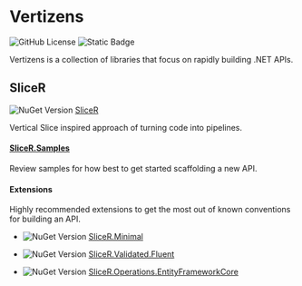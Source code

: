 # Vertizens

![GitHub License](https://img.shields.io/github/license/vertizens/SliceR?labelColor=black&color=white)
![Static Badge](https://img.shields.io/badge/tech-.NET-%23512BD4?labelColor=black)


Vertizens is a collection of libraries that focus on rapidly building .NET APIs.

## SliceR
![NuGet Version](https://img.shields.io/nuget/vpre/vertizens.slicer?labelColor=black) [SliceR](https://github.com/vertizens/SliceR)

Vertical Slice inspired approach of turning code into pipelines.

#### [SliceR.Samples](https://github.com/vertizens/SliceR.Samples)

Review samples for how best to get started scaffolding a new API.

#### Extensions

Highly recommended extensions to get the most out of known conventions for building an API.

- ![NuGet Version](https://img.shields.io/nuget/vpre/vertizens.slicer.minimal?labelColor=black)
[SliceR.Minimal](https://github.com/vertizens/SliceR.Minimal)

- ![NuGet Version](https://img.shields.io/nuget/vpre/vertizens.slicer.Validated.Fluent?labelColor=black)
[SliceR.Validated.Fluent](https://github.com/vertizens/SliceR.Validated.Fluent)

- ![NuGet Version](https://img.shields.io/nuget/vpre/vertizens.slicer.Operations.EntityFrameworkCore?labelColor=black)
[SliceR.Operations.EntityFrameworkCore](https://github.com/vertizens/SliceR.Operations.EntityFrameworkCore)